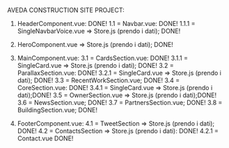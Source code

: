 AVEDA CONSTRUCTION SITE PROJECT:

1. HeaderComponent.vue: DONE!
    1.1 = Navbar.vue: DONE!
        1.1.1 = SingleNavbarVoice.vue => Store.js (prendo i dati); DONE!

2. HeroComponent.vue => Store.js (prendo i dati); DONE!

3. MainComponent.vue:
    3.1 = CardsSection.vue: DONE!
        3.1.1 = SingleCard.vue => Store.js (prendo i dati); DONE!
    3.2 = ParallaxSection.vue: DONE!
        3.2.1 = SingleCard.vue => Store.js (prendo i dati); DONE!
    3.3 = RecentWorkSection.vue; DONE!
    3.4 = CoreSection.vue: DONE!
        3.4.1 = SingleCard.vue => Store.js (prendo i dati);DONE!
    3.5 = OwnerSection.vue => Store.js (prendo i dati);DONE!
    3.6 = NewsSection.vue; DONE!
    3.7 = PartnersSection.vue; DONE!
    3.8 = BuildingSection.vue; DONE!

4. FooterComponent.vue:
    4.1 = TweetSection => Store.js (prendo i dati); DONE!
    4.2 = ContactsSection => Store.js (prendo i dati): DONE!
        4.2.1 = Contact.vue DONE!